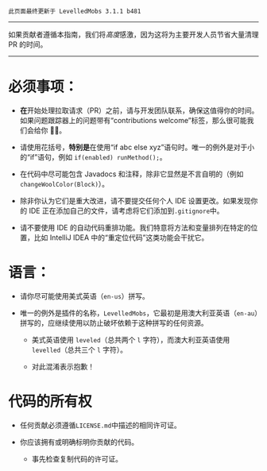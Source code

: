 ```
此页面最终更新于 LevelledMobs 3.1.1 b481
```

---

如果贡献者遵循本指南，我们将*高度*感激，因为这将为主要开发人员节省大量清理 PR 的时间。

---

# 必须事项：

- **在**开始处理拉取请求（PR）之前，请与开发团队联系，确保这值得你的时间。如果问题跟踪器上的问题带有“contributions welcome”标签，那么很可能我们会给你 👍🏻。

- 请使用花括号，**特别是**在使用“if abc else xyz”语句时。唯一的例外是对于小的“if”语句，例如 `if(enabled) runMethod();`。

- 在代码中尽可能包含 Javadocs 和注释，除非它显然是不言自明的（例如 `changeWoolColor(Block)`）。

- 除非你认为它们是重大改进，请不要提交任何个人 IDE 设置更改。如果发现你的 IDE 正在添加自己的文件，请考虑将它们添加到`.gitignore`中。

- 请不要使用 IDE 的自动代码重排功能。我们特意将方法和变量排列在特定的位置，比如 IntelliJ IDEA 中的“重定位代码”这类功能会干扰它。

# 语言：

- 请你尽可能使用美式英语（`en-us`）拼写。

- 唯一的例外是插件的名称，`LevelledMobs`，它最初是用澳大利亚英语（`en-au`）拼写的，应继续使用以防止破坏依赖于这种拼写的任何资源。

  - 美式英语使用 `leveled`（总共两个 `l` 字符），而澳大利亚英语使用 `levelled`（总共三个 `l` 字符）。

  - 对此混淆表示抱歉！

# 代码的所有权

- 任何贡献必须遵循`LICENSE.md`中描述的相同许可证。

- 你应该拥有或明确标明你贡献的代码。

  - 事先检查复制代码的许可证。
